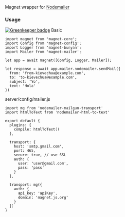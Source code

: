 Magnet wrapper for [Nodemailer](https://nodemailer.com/about/)

### Usage

[![Greenkeeper badge](https://badges.greenkeeper.io/Magnetjs/magnet-mailer.svg)](https://greenkeeper.io/)
Basic
```
import magnet from 'magnet-core';
import Config from 'magnet-config';
import Logger from 'magnet-bunyan';
import Mailer from 'magnet-mailer';

let app = await magnet([Config, Logger, Mailer]);

let response = await app.mailer.nodemailer.sendMail({
  from: 'from-kievechua@example.com',
  to: 'to-kievechua@example.com',
  subject: 'Yo',
  text: 'Hola'
})
```
server/config/mailer.js
```
import mg from 'nodemailer-mailgun-transport'
import htmlToText from 'nodemailer-html-to-text'

export default {
  plugins: {
    compile: htmlToText()
  },

  transport: {
    host: 'smtp.gmail.com',
    port: 465,
    secure: true, // use SSL
    auth: {
      user: 'user@gmail.com',
      pass: 'pass'
    }
  },

  transport: mg({
    auth: {
      api_key: 'apiKey',
      domain: 'magnet.js.org'
    }
  })
}
```
